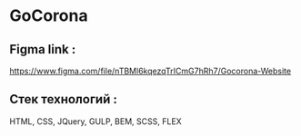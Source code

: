 # GoCorona

## Figma link :
https://www.figma.com/file/nTBMl6kqezqTrICmG7hRh7/Gocorona-Website

## Стек технологий :
HTML, CSS, JQuery, GULP, BEM, SCSS, FLEX
